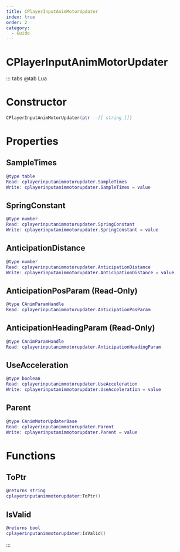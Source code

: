 ```yaml
---
title: CPlayerInputAnimMotorUpdater
index: true
order: 2
category:
  - Guide
---
```


# CPlayerInputAnimMotorUpdater

::: tabs
@tab Lua
# Constructor
```lua
CPlayerInputAnimMotorUpdater(ptr --[[ string ]])
```
# Properties
## SampleTimes 
```lua
@type table
Read: cplayerinputanimmotorupdater.SampleTimes
Write: cplayerinputanimmotorupdater.SampleTimes = value
```
## SpringConstant 
```lua
@type number
Read: cplayerinputanimmotorupdater.SpringConstant
Write: cplayerinputanimmotorupdater.SpringConstant = value
```
## AnticipationDistance 
```lua
@type number
Read: cplayerinputanimmotorupdater.AnticipationDistance
Write: cplayerinputanimmotorupdater.AnticipationDistance = value
```
## AnticipationPosParam (Read-Only)
```lua
@type CAnimParamHandle
Read: cplayerinputanimmotorupdater.AnticipationPosParam
```
## AnticipationHeadingParam (Read-Only)
```lua
@type CAnimParamHandle
Read: cplayerinputanimmotorupdater.AnticipationHeadingParam
```
## UseAcceleration 
```lua
@type boolean
Read: cplayerinputanimmotorupdater.UseAcceleration
Write: cplayerinputanimmotorupdater.UseAcceleration = value
```
## Parent 
```lua
@type CAnimMotorUpdaterBase
Read: cplayerinputanimmotorupdater.Parent
Write: cplayerinputanimmotorupdater.Parent = value
```
# Functions
## ToPtr
```lua
@returns string
cplayerinputanimmotorupdater:ToPtr()
```
## IsValid
```lua
@returns bool
cplayerinputanimmotorupdater:IsValid()
```

:::